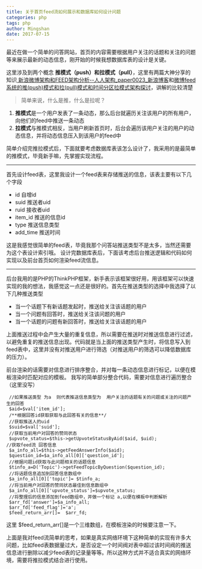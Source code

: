 ```yaml
---
title: 关于首页feed流如何展示和数据库如何设计问题
categories: php
tags: php
author: Mingshan
date: 2017-07-15
---
```

最近在做一个简单的问答网站，首页的内容需要根据用户关注的话题和关注的问题等来展示最新的动态信息，刚开始的时候我想数据库表的设计是关键。

这里涉及到两个概念 **推模式（push）**和**拉模式（pull）**，这里有两篇大神分享的知识[ 新浪微博架构和FEED架构分析--人人架构_paper0023_新浪博客][1]和[微博feed系统的推(push)模式和拉(pull)模式和时间分区拉模式架构探讨][2]，讲解的比较清楚


  [1]: http://blog.sina.com.cn/s/blog_53b95aec0100ujim.html
  [2]: http://www.cnblogs.com/sunli/archive/2010/08/24/twitter_feeds_push_pull.html

> 简单来说，什么是推，什么是拉呢？



 1. **推模式**是一个用户发表了一条动态，那么后台就遍历关注该用户的所有用户，向他们的feed中推送一条动态
 2. **拉模式**与推模式相反，当用户刷新首页时，后台会遍历该用户关注的用户的动态信息，并将动态信息压入到该用户的feed中

简单介绍完推拉模式后，下面就要考虑数据库表该怎么设计了，我采用的是最简单的推模式，毕竟新手嘛，先掌握实现流程。


----------
首先设计feed表，这里我设计一个feed表来存储推送的信息，该表主要有以下几个字段

 - id  自增id
 - suid  推送者uid
 - ruid  接收者uid
 - item_id  推送的信息id
 - type   推送信息类型
 - add_time  推送时间

这是我感觉很简单的feed表，毕竟我那个问答站推送类型不是太多，当然还需要为这个表设计索引哦。
设计完数据库表后，下面该考虑后台推送逻辑和代码如何实现以及前台首页如何渲染feed流信息。


----------
后台我用的是PHP的ThinkPHP框架，新手表示该框架很好用，用该框架可以快速实现的我的想法，我感觉这一点还是很好的。首先在推送类型的选择中我选择了以下几种推送类型

 - 当一个话题下有新话题发起时，推送给关注该话题的用户
 - 当一个问题有回答时，推送给关注该问题的用户
 - 当一个话题的问题有新回答时，推送给关注该话题的用户

上面推送过程中会产生大量的重复信息，所以需要在推送时对推送信息进行过滤，以避免重复的推送信息出现。代码就是当上面的推送类型产生时，将信息写入到feed表中，这里并没有对推送用户进行筛选（对推送用户的筛选可以降低数据库的压力）。

前台渲染的话需要对信息进行排序整合，并对每一条动态信息进行标记，以便在模板渲染时匹配对应的模板。
我写的简单部分整合代码，需要对信息进行遍历整合（这里没写）

     //如果推送类型 为a  则代表推送信息类型为  用户关注的话题有关的问题或关注的问题产生的回答
     $aid=$val['item_id'];
     /**根据回答id获取获取与此回答有关的信息**/
     //获取推送人的uid
     $suid=$val['suid'];
     //获取当前用户对回答的赞同状态
     $upvote_status=$this->getUpvoteStatusByAid($aid, $uid);
    //获取feed流 回答信息
     $a_info_all=$this->getFeedAnswerInfo($aid);
     $question_id=$a_info_all[0]['question_id'];
     //根据问题id获取与此问题相关的话题信息
     $tinfo_a=D('Topic')->getFeedTopicByQuestion($question_id);
     //将话题信息追加到回答信息数组中
     $a_info_all[0]['topic']= $tinfo_a;
     //将当前用户对回答的赞同状态最佳到信息数组中
     $a_info_all[0]['upvote_status']=$upvote_status;
     //将整理后的信息添加到feed数组中，并做一个标记 a,以便在模板中判断解析
     $arr_fd['answer']=$a_info_all;
     $arr_fd['feed_flag']='a';
     $feed_return_arr[]=  $arr_fd;


这里 $feed_return_arr[]是一个三维数组，在模板渲染的时候要注意一下。
<!-- more -->
上面是我对feed流简单的思考，如果是真实网络环境下这种简单的实现有许多大问题，比如feed表数据量过大，是否设定一个时间阀对表中超过该时间阀的推送信息进行删除以减少feed表的记录量等等。所以这种方式并不适合真实的网络环境，需要将推拉模式结合进行使用。
